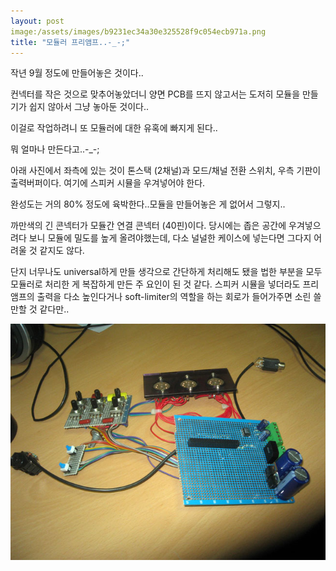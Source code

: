 ```yaml
---
layout: post
image:/assets/images/b9231ec34a30e325528f9c054ecb971a.png
title: "모듈러 프리앰프..-_-;"
---
```


작년 9월 정도에 만들어놓은 것이다..

컨넥터를 작은 것으로 맞추어놓았더니 양면 PCB를 뜨지 않고서는
도저히 모듈을 만들기가 쉽지 않아서 그냥 놓아둔 것이다..

이걸로 작업하려니 또 모듈러에 대한 유혹에 빠지게 된다..

뭐 얼마나 만든다고..-_-;

아래 사진에서 좌측에 있는 것이 톤스택 (2채널)과 모드/채널 전환 스위치,
우측 기판이 출력버퍼이다. 여기에 스피커 시뮬을 우겨넣어야 한다.

완성도는 거의 80% 정도에 육박한다..모듈을 만들어놓은 게 없어서 그렇지..


까만색의 긴 콘넥터가 모듈간 연결 콘넥터 (40핀)이다. 당시에는 좁은 공간에 우겨넣으려다 보니
모듈에 밀도를 높게 올려야했는데, 다소 널널한 케이스에 넣는다면 그다지 어려울 것 같지도 않다.

단지 너무나도 universal하게 만들 생각으로 간단하게 처리해도 됐을 법한 부분을 모두 모듈러로 처리한 게 복잡하게 만든 주 요인이 된 것 같다. 스피커 시뮬을 넣더라도 프리앰프의 출력을 다소 높인다거나 soft-limiter의 역할을 하는 회로가 들어가주면 소린 쓸만할 것 같다만..

![image](/assets/images/b9231ec34a30e325528f9c054ecb971a.png)


